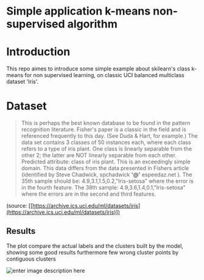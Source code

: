 # Simple application k-means non-supervised algorithm 

# Introduction
This repo aimes to introduce some simple example about skilearn's class k-means for non supervised learning, on classic UCI balanced multiclass dataset 'Iris'. 


# Dataset

> This is perhaps the best known database to be found in the pattern
> recognition literature. Fisher's paper is a classic in the field and
> is referenced frequently to this day. (See Duda & Hart, for example.)
> The data set contains 3 classes of 50 instances each, where each class
> refers to a type of iris plant. One class is linearly separable from
> the other 2; the latter are NOT linearly separable from each other.   
> Predicted attribute: class of iris plant.      This is an exceedingly
> simple domain.      This data differs from the data presented in
> Fishers article (identified by Steve Chadwick, spchadwick  **'@'** 
> espeedaz.net ). The 35th sample should be:
> 4.9,3.1,1.5,0.2,"Iris-setosa" where the error is in the fourth feature. The 38th sample: 4.9,3.6,1.4,0.1,"Iris-setosa" where the
> errors are in the second and third features.

(source: [[https://archive.ics.uci.edu/ml/datasets/iris](https://archive.ics.uci.edu/ml/datasets/iris)])

## Results

The plot compare the actual labels and the clusters built by the model, showing some good results furthermore few wrong cluster points by contiguous clusters

![enter image description here](https://i.ibb.co/yYq2K1C/descarga.png)
